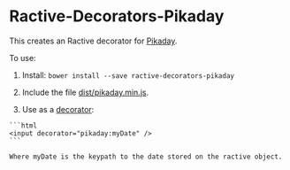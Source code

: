Ractive-Decorators-Pikaday
=====================

This creates an Ractive decorator for [Pikaday](https://github.com/dbushell/Pikaday).

To use:

  1. Install: ```bower install --save ractive-decorators-pikaday```

  2. Include the file [dist/pikaday.min.js](dist/pikaday.min.js).

  3. Use as a [decorator](http://docs.ractivejs.org/latest/writing-decorator-plugins):

    ```html
    <input decorator="pikaday:myDate" />
    ```

    Where myDate is the keypath to the date stored on the ractive object.

